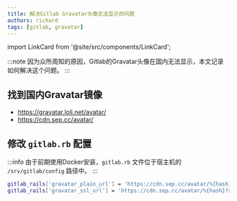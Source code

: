 ```yaml
---
title: 解决Gitlab Gravatar头像无法显示的问题
authors: richard
tags: [gitlab, gravatar]
---
```


import LinkCard from '@site/src/components/LinkCard';

:::note
因为众所周知的原因，Gitlab的Gravatar头像在国内无法显示，本文记录如何解决这个问题。
:::

## 找到国内Gravatar镜像

- https://gravatar.loli.net/avatar/
- https://cdn.sep.cc/avatar/

## 修改 `gitlab.rb` 配置

:::info
由于前期使用Docker安装，`gitlab.rb` 文件位于宿主机的 `/srv/gitlab/config` 路径中。
:::

```bash
gitlab_rails['gravatar_plain_url'] = 'https://cdn.sep.cc/avatar/%{hash}?s=%{size}&d=identicon'
gitlab_rails['gravatar_ssl_url'] = 'https://cdn.sep.cc/avatar/%{hash}?s=%{size}&d=identicon'
```